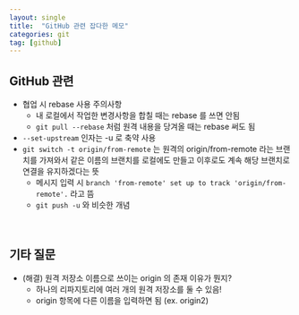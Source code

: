 ```yaml
---
layout: single
title:  "GitHub 관련 잡다한 메모"
categories: git
tag: [github]
---
```

  
## GitHub 관련
- 협업 시 rebase 사용 주의사항
	- 내 로컬에서 작업한 변경사항을 합칠 때는 rebase 를 쓰면 안됨
	- `git pull --rebase` 처럼 원격 내용을 당겨올 때는 rebase 써도 됨
- `--set-upstream` 인자는 -u 로 축약 사용
- `git switch -t origin/from-remote` 는 원격의 origin/from-remote 라는 브랜치를 가져와서 같은 이름의 브랜치를 로컬에도 만들고 이후로도 계속 해당 브랜치로 연결을 유지하겠다는 뜻
	- 메시지 입력 시 `branch 'from-remote' set up to track 'origin/from-remote'.` 라고 뜸
	- `git push -u` 와 비슷한 개념

　  
## 기타 질문
- (해결) 원격 저장소 이름으로 쓰이는 origin 의 존재 이유가 뭔지?
	- 하나의 리파지토리에 여러 개의 원격 저장소를 둘 수 있음!
	- origin 항목에 다른 이름을 입력하면 됨 (ex. origin2)
